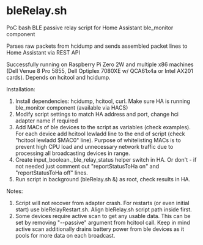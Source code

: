 # bleRelay.sh
PoC bash BLE passive relay script for Home Assistant ble_monitor component

Parses raw packets from hcidump and sends assembled packet lines to Home Assistant via REST API

Successfully running on Raspberry Pi Zero 2W and multiple x86 machines (Dell Venue 8 Pro 5855, Dell Optiplex 7080XE w/ QCA61x4a or Intel AX201 cards). Depends on hcitool and hcidump.

Installation:

1. Install dependencies: hcidump, hcitool, curl. Make sure HA is running ble_monitor component (available via HACS)
2. Modify script settings to match HA address and port, change hci adapter name if required
3. Add MACs of ble devices to the script as variables (check examples). For each device add hcitool lewladd line to the end of script (check "hcitool lewladd $MAC0" line).
Purpose of whitelisting MACs is to prevent high CPU load and unnecessary network traffic due to processing all broadcasting devices in range.
4. Create input_boolean.<hostname>_ble_relay_status helper switch in HA. Or don't - if not needed just comment out "reportStatusToHa on" and "reportStatusToHa off" lines.
5. Run script in background (bleRelay.sh &) as root, check results in HA.

Notes:

1. Script will not recover from adapter crash. For restarts (or even initial start) use bleRelayRestart.sh. Align bleRelay.sh script path inside first.
2. Some devices require active scan to get any usable data. This can be set by removing "--passive" argument from hcitool call. Keep in mind active scan additionally drains battery power from ble devices as it pools for more data on each broadcast.
